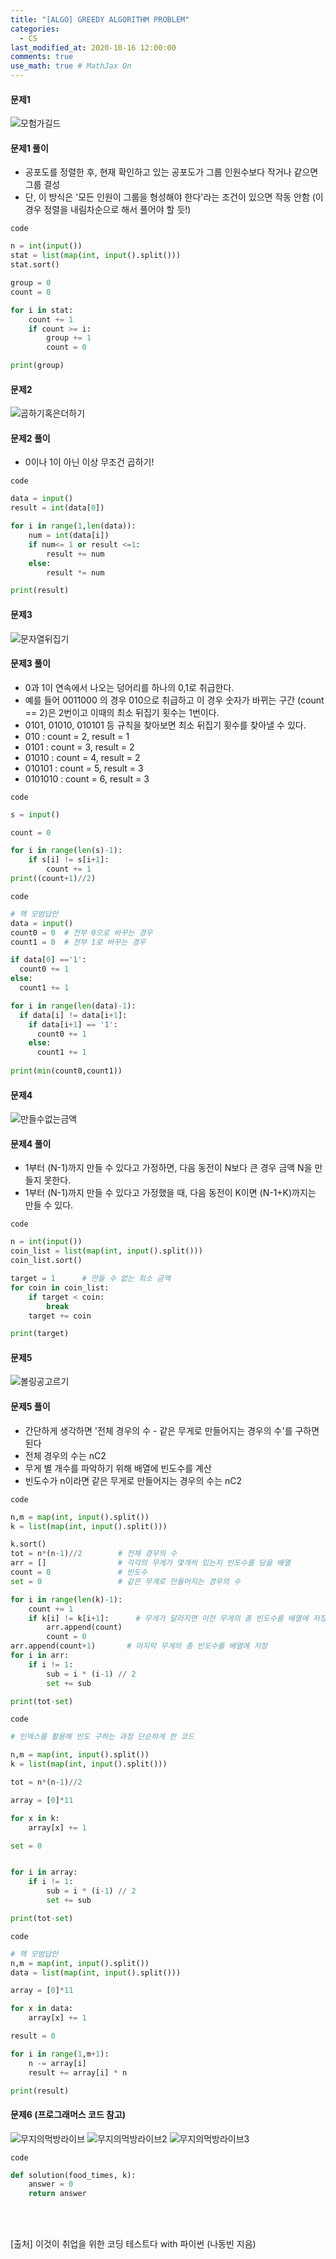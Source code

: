 ```yaml
---
title: "[ALGO] GREEDY ALGORITHM PROBLEM"
categories: 
  - CS
last_modified_at: 2020-10-16 12:00:00
comments: true
use_math: true # MathJax On
---
```


#### 문제1

![모험가길드](https://user-images.githubusercontent.com/62474292/100349922-7be17700-302c-11eb-94ff-ada05544449f.JPG)

#### 문제1 풀이
- 공포도를 정렬한 후, 현재 확인하고 있는 공포도가 그룹 인원수보다 작거나 같으면 그룹 결성
- 단, 이 방식은 '모든 인원이 그룹을 형성해야 한다'라는 조건이 있으면 작동 안함 (이 경우 정렬을 내림차순으로 해서 풀어야 할 듯!)

`code`
```py
n = int(input())
stat = list(map(int, input().split()))
stat.sort()

group = 0
count = 0

for i in stat:
	count += 1
	if count >= i:
		group += 1
		count = 0

print(group)
```
#### 문제2
![곱하기혹은더하기](https://user-images.githubusercontent.com/62474292/100349936-7f74fe00-302c-11eb-962b-ac40dbad2bf6.JPG)

#### 문제2 풀이
- 0이나 1이 아닌 이상 무조건 곱하기!

`code`
```py
data = input()
result = int(data[0])

for i in range(1,len(data)):
	num = int(data[i])
	if num<= 1 or result <=1:
		result += num
	else:
		result *= num

print(result)
```

#### 문제3
![문자열뒤집기](https://user-images.githubusercontent.com/62474292/100360584-72600b00-303c-11eb-8ad4-e73df2f4f297.JPG)

#### 문제3 풀이
- 0과 1이 연속에서 나오는 덩어리를 하나의 0,1로 취급한다.
- 예를 들어 0011000 의 경우 010으로 취급하고 이 경우 숫자가 바뀌는 구간 (count == 2)은 2번이고 이때의 최소 뒤집기 횟수는 1번이다.
- 0101, 01010, 010101 등 규칙을 찾아보면 최소 뒤집기 횟수를 찾아낼 수 있다.
- 010 : count = 2, result = 1
- 0101 : count = 3, result = 2
- 01010 : count = 4, result = 2
- 010101 : count = 5, result = 3
- 0101010 : count = 6, result = 3

`code`
```py
s = input()

count = 0

for i in range(len(s)-1):
    if s[i] != s[i+1]:
        count += 1
print((count+1)//2)
```

`code`
```py
# 책 모범답안
data = input()
count0 = 0  # 전부 0으로 바꾸는 경우
count1 = 0  # 전부 1로 바꾸는 경우

if data[0] =='1':
  count0 += 1
else:
  count1 += 1

for i in range(len(data)-1):
  if data[i] != data[i+1]:
    if data[i+1] == '1':
      count0 += 1
    else:
      count1 += 1
      
print(min(count0,count1))
````

#### 문제4
![만들수없는금액](https://user-images.githubusercontent.com/62474292/100365437-d4237380-3042-11eb-81be-9f16e7cb2155.JPG)

#### 문제4 풀이
- 1부터 (N-1)까지 만들 수 있다고 가정하면, 다음 동전이 N보다 큰 경우 금액 N을 만들지 못한다.
- 1부터 (N-1)까지 만들 수 있다고 가정했을 때, 다음 동전이 K이면 (N-1+K)까지는 만들 수 있다.

`code`
```py
n = int(input())
coin_list = list(map(int, input().split()))
coin_list.sort()

target = 1      # 만들 수 없는 최소 금액
for coin in coin_list:
	if target < coin:
		break
	target += coin

print(target)
```

#### 문제5
![볼링공고르기](https://user-images.githubusercontent.com/62474292/100397105-723b2c00-308b-11eb-8cbc-f5db7156c688.JPG)

#### 문제5 풀이
- 간단하게 생각하면 '전체 경우의 수 - 같은 무게로 만들어지는 경우의 수'를 구하면 된다
- 전체 경우의 수는 nC2
- 무게 별 개수를 파악하기 위해 배열에 빈도수를 계산
- 빈도수가 n이라면 같은 무게로 만들어지는 경우의 수는 nC2

`code`
```py
n,m = map(int, input().split())
k = list(map(int, input().split()))

k.sort()
tot = n*(n-1)//2        # 전체 경우의 수
arr = []                # 각각의 무게가 몇개씩 있는지 빈도수를 담을 배열
count = 0               # 빈도수
set = 0                 # 같은 무게로 만들어지는 경우의 수

for i in range(len(k)-1):
	count += 1
	if k[i] != k[i+1]:      # 무게가 달라지면 이전 무게의 총 빈도수를 배열에 저장
		arr.append(count)
		count = 0
arr.append(count+1)       # 마지막 무게의 총 빈도수를 배열에 저장
for i in arr:
	if i != 1:
		sub = i * (i-1) // 2
		set += sub

print(tot-set)
```

`code`
```py
# 인덱스를 활용해 빈도 구하는 과정 단순하게 한 코드

n,m = map(int, input().split())
k = list(map(int, input().split()))

tot = n*(n-1)//2

array = [0]*11

for x in k:
	array[x] += 1

set = 0


for i in array:
	if i != 1:
		sub = i * (i-1) // 2
		set += sub

print(tot-set)
```

`code`
```py
# 책 모범답안
n,m = map(int, input().split())
data = list(map(int, input().split()))

array = [0]*11

for x in data:
	array[x] += 1

result = 0

for i in range(1,m+1):
	n -= array[i]
	result += array[i] * n

print(result)
```

#### 문제6 (프로그래머스 코드 참고)
![무지의먹방라이브](https://user-images.githubusercontent.com/62474292/102010627-992f7880-3d82-11eb-989d-b8e476180d40.JPG)
![무지의먹방라이브2](https://user-images.githubusercontent.com/62474292/102010624-97fe4b80-3d82-11eb-8ee2-f732501a4949.JPG)
![무지의먹방라이브3](https://user-images.githubusercontent.com/62474292/102010626-992f7880-3d82-11eb-9e23-8dea1baa02d1.JPG)

`code`
```py
def solution(food_times, k):
    answer = 0
    return answer
```
<br><br>

[출처] 이것이 취업을 위한 코딩 테스트다 with 파이썬 (나동빈 지음)
